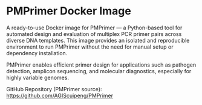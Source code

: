 # PMPrimer Docker Image
A ready-to-use Docker image for PMPrimer — a Python-based tool for automated design and evaluation of multiplex PCR primer pairs across diverse DNA templates. This image provides an isolated and reproducible environment to run PMPrimer without the need for manual setup or dependency installation.

PMPrimer enables efficient primer design for applications such as pathogen detection, amplicon sequencing, and molecular diagnostics, especially for highly variable genomes.

GitHub Repository (PMPrimer source): https://github.com/AGIScuipeng/PMPrimer

